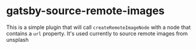 # gatsby-source-remote-images

This is a simple plugin that will call `createRemoteImageNode` with a node that contains a `url` property. It's used currently to source remote images from unsplash
